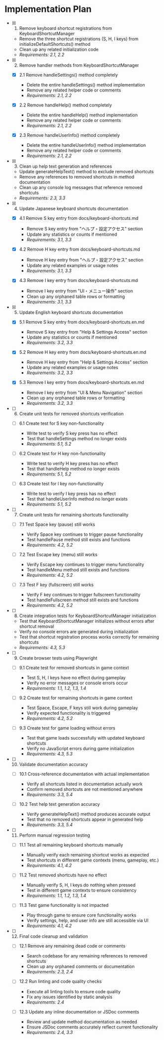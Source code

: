 # Implementation Plan

- [x] 1. Remove keyboard shortcut registrations from KeyboardShortcutManager
  - Remove the three shortcut registrations (S, H, I keys) from initializeDefaultShortcuts() method
  - Clean up any related initialization code
  - _Requirements: 2.1, 2.2_

- [x] 2. Remove handler methods from KeyboardShortcutManager
  - [x] 2.1 Remove handleSettings() method completely
    - Delete the entire handleSettings() method implementation
    - Remove any related helper code or comments
    - _Requirements: 2.1, 2.2_

  - [x] 2.2 Remove handleHelp() method completely  
    - Delete the entire handleHelp() method implementation
    - Remove any related helper code or comments
    - _Requirements: 2.1, 2.2_

  - [x] 2.3 Remove handleUserInfo() method completely
    - Delete the entire handleUserInfo() method implementation  
    - Remove any related helper code or comments
    - _Requirements: 2.1, 2.2_

- [x] 3. Clean up help text generation and references
  - Update generateHelpText() method to exclude removed shortcuts
  - Remove any references to removed shortcuts in method documentation
  - Clean up any console log messages that reference removed shortcuts
  - _Requirements: 2.3, 3.3_

- [x] 4. Update Japanese keyboard shortcuts documentation
  - [x] 4.1 Remove S key entry from docs/keyboard-shortcuts.md
    - Remove S key entry from "ヘルプ・設定アクセス" section
    - Update any statistics or counts if mentioned
    - _Requirements: 3.1, 3.3_

  - [x] 4.2 Remove H key entry from docs/keyboard-shortcuts.md
    - Remove H key entry from "ヘルプ・設定アクセス" section  
    - Update any related examples or usage notes
    - _Requirements: 3.1, 3.3_

  - [x] 4.3 Remove I key entry from docs/keyboard-shortcuts.md
    - Remove I key entry from "UI・メニュー操作" section
    - Clean up any orphaned table rows or formatting
    - _Requirements: 3.1, 3.3_

- [x] 5. Update English keyboard shortcuts documentation
  - [x] 5.1 Remove S key entry from docs/keyboard-shortcuts.en.md
    - Remove S key entry from "Help & Settings Access" section
    - Update any statistics or counts if mentioned
    - _Requirements: 3.2, 3.3_

  - [x] 5.2 Remove H key entry from docs/keyboard-shortcuts.en.md
    - Remove H key entry from "Help & Settings Access" section
    - Update any related examples or usage notes  
    - _Requirements: 3.2, 3.3_

  - [x] 5.3 Remove I key entry from docs/keyboard-shortcuts.en.md
    - Remove I key entry from "UI & Menu Navigation" section
    - Clean up any orphaned table rows or formatting
    - _Requirements: 3.2, 3.3_

- [ ] 6. Create unit tests for removed shortcuts verification
  - [ ] 6.1 Create test for S key non-functionality
    - Write test to verify S key press has no effect
    - Test that handleSettings method no longer exists
    - _Requirements: 5.1, 5.2_

  - [ ] 6.2 Create test for H key non-functionality
    - Write test to verify H key press has no effect
    - Test that handleHelp method no longer exists
    - _Requirements: 5.1, 5.2_

  - [ ] 6.3 Create test for I key non-functionality
    - Write test to verify I key press has no effect
    - Test that handleUserInfo method no longer exists
    - _Requirements: 5.1, 5.2_

- [ ] 7. Create unit tests for remaining shortcuts functionality
  - [ ] 7.1 Test Space key (pause) still works
    - Verify Space key continues to trigger pause functionality
    - Test handlePause method still exists and functions
    - _Requirements: 4.2, 5.2_

  - [ ] 7.2 Test Escape key (menu) still works
    - Verify Escape key continues to trigger menu functionality
    - Test handleMenu method still exists and functions
    - _Requirements: 4.2, 5.2_

  - [ ] 7.3 Test F key (fullscreen) still works
    - Verify F key continues to trigger fullscreen functionality
    - Test handleFullscreen method still exists and functions
    - _Requirements: 4.2, 5.2_

- [ ] 8. Create integration tests for KeyboardShortcutManager initialization
  - Test that KeyboardShortcutManager initializes without errors after shortcut removal
  - Verify no console errors are generated during initialization
  - Test that shortcut registration process works correctly for remaining shortcuts
  - _Requirements: 4.3, 5.3_

- [ ] 9. Create browser tests using Playwright
  - [ ] 9.1 Create test for removed shortcuts in game context
    - Test S, H, I keys have no effect during gameplay
    - Verify no error messages or console errors occur
    - _Requirements: 1.1, 1.2, 1.3, 1.4_

  - [ ] 9.2 Create test for remaining shortcuts in game context
    - Test Space, Escape, F keys still work during gameplay
    - Verify expected functionality is triggered
    - _Requirements: 4.2, 5.2_

  - [ ] 9.3 Create test for game loading without errors
    - Test that game loads successfully with updated keyboard shortcuts
    - Verify no JavaScript errors during game initialization
    - _Requirements: 4.3, 5.3_

- [ ] 10. Validate documentation accuracy
  - [ ] 10.1 Cross-reference documentation with actual implementation
    - Verify all shortcuts listed in documentation actually work
    - Confirm removed shortcuts are not mentioned anywhere
    - _Requirements: 3.3, 5.4_

  - [ ] 10.2 Test help text generation accuracy
    - Verify generateHelpText() method produces accurate output
    - Test that no removed shortcuts appear in generated help
    - _Requirements: 3.3, 5.4_

- [ ] 11. Perform manual regression testing
  - [ ] 11.1 Test all remaining keyboard shortcuts manually
    - Manually verify each remaining shortcut works as expected
    - Test shortcuts in different game contexts (menu, gameplay, etc.)
    - _Requirements: 4.1, 4.2_

  - [ ] 11.2 Test removed shortcuts have no effect
    - Manually verify S, H, I keys do nothing when pressed
    - Test in different game contexts to ensure consistency
    - _Requirements: 1.1, 1.2, 1.3, 1.4_

  - [ ] 11.3 Test game functionality is not impacted
    - Play through game to ensure core functionality works
    - Verify settings, help, and user info are still accessible via UI
    - _Requirements: 4.1, 4.2_

- [ ] 12. Final code cleanup and validation
  - [ ] 12.1 Remove any remaining dead code or comments
    - Search codebase for any remaining references to removed shortcuts
    - Clean up any orphaned comments or documentation
    - _Requirements: 2.3, 2.4_

  - [ ] 12.2 Run linting and code quality checks
    - Execute all linting tools to ensure code quality
    - Fix any issues identified by static analysis
    - _Requirements: 2.4_

  - [ ] 12.3 Update any inline documentation or JSDoc comments
    - Review and update method documentation as needed
    - Ensure JSDoc comments accurately reflect current functionality
    - _Requirements: 2.4, 3.3_